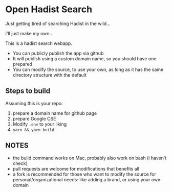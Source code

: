 # Open Hadist Search

Just getting tired of searching Hadist in the wild...

I'll just make my own..

This is a hadist search webapp.

- You can publicly publish the app via github
- It will publish using a custom domain name, so you should have one prepared
- You can modify the source, to use your own, as long as it has the same directory structure with the default


## Steps to build

Assuming this is your repo:

1. prepare a domain name for github page
2. prepare Google CSE
2. Modify `.env` to your liking
3. `yarn && yarn build`

## NOTES

- the build command works on Mac, probably also work on bash (i haven't check)
- pull requests are welcome for modifications that benefits all
- a fork is recommended for those who want to modify the source for personal/organizational needs: like adding a brand, or using your own domain
